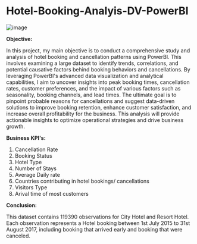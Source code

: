 # Hotel-Booking-Analyis-DV-PowerBI

![image](https://github.com/VishalSinhaRoy/Hotel-Booking-Analyis-DV-PowerBI/assets/162811130/7b9b8fa4-b7ff-4431-9e37-1ee4205b1429)

**Objective:**

In this project, my main objective is to conduct a comprehensive study and analysis of hotel booking and cancellation patterns using PowerBI. This involves examining a large dataset to identify trends, correlations, and potential causative factors behind booking behaviors and cancellations. By leveraging PowerBI's advanced data visualization and analytical capabilities, I aim to uncover insights into peak booking times, cancellation rates, customer preferences, and the impact of various factors such as seasonality, booking channels, and lead times. The ultimate goal is to pinpoint probable reasons for cancellations and suggest data-driven solutions to improve booking retention, enhance customer satisfaction, and increase overall profitability for the business. This analysis will provide actionable insights to optimize operational strategies and drive business growth.

**Business KPI's:**

1. Cancellation Rate
2. Booking Status
3. Hotel Type
4. Number of Stays
5. Average Daily rate
6. Countries contributing in hotel bookings/ cancellations
7. Visitors Type
8. Arival time of most customers

**Conclusion:**

This dataset contains 119390 observations for City Hotel and Resort Hotel. Each observation represents a Hotel booking between 1st July 2015 to 31st August 2017, including booking that arrived early and booking that were canceled.
